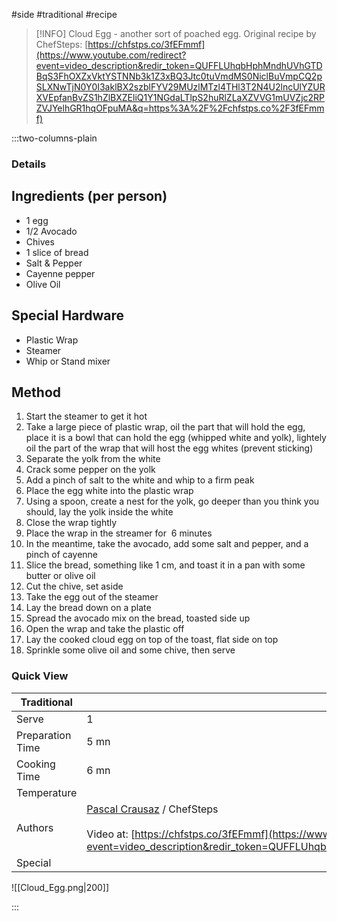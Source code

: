 #side #traditional #recipe

> [!INFO]
> Cloud Egg - another sort of poached egg. Original recipe by ChefSteps: [https://chfstps.co/3fEFmmf](https://www.youtube.com/redirect?event=video_description&redir_token=QUFFLUhqbHphMndhUVhGTDBqS3FhOXZxVktYSTNNb3k1Z3xBQ3Jtc0tuVmdMS0NiclBuVmpCQ2pSLXNwTjN0Y0I3aklBX2szblFYV29MUzlMTzl4THl3T2N4U2lncUlYZURXVEpfanBvZS1hZlBXZEliQ1Y1NGdaLTlpS2huRlZLaXZVVG1mUVZjc2RPZVJYelhGR1hqOFpuMA&q=https%3A%2F%2Fchfstps.co%2F3fEFmmf)

:::two-columns-plain

### Details
## Ingredients (per person)

- 1 egg
- 1/2 Avocado
- Chives
- 1 slice of bread
- Salt & Pepper
- Cayenne pepper
- Olive Oil

## Special Hardware

- Plastic Wrap
- Steamer
- Whip or Stand mixer


## Method

1. Start the steamer to get it hot
2. Take a large piece of plastic wrap, oil the part that will hold the egg, place it is a bowl that can hold the egg (whipped white and yolk), lightely oil the part of the wrap that will host the egg whites (prevent sticking)
3. Separate the yolk from the white
4. Crack some pepper on the yolk
5. Add a pinch of salt to the white and whip to a firm peak
6. Place the egg white into the plastic wrap
7. Using a spoon, create a nest for the yolk, go deeper than you think you should, lay the yolk inside the white
8. Close the wrap tightly
9. Place the wrap in the streamer for  6 minutes
10. In the meantime, take the avocado, add some salt and pepper, and a pinch of cayenne
11. Slice the bread, something like 1 cm, and toast it in a pan with some butter or olive oil
12. Cut the chive, set aside
13. Take the egg out of the steamer
14. Lay the bread down on a plate
15. Spread the avocado mix on the bread, toasted side up
16. Open the wrap and take the plastic off
17. Lay the cooked cloud egg on top of the toast, flat side on top
18. Sprinkle some olive oil and some chive, then serve




### Quick View
| Traditional      |                                                |
| ---------------- | ---------------------------------------------- |
| Serve            | 1                                              |
| Preparation Time | 5 mn                                           |
| Cooking Time     | 6 mn                                           |
| Temperature      |                                                |
| Authors          | [Pascal Crausaz](mailto:pascal@askpascal.com) / ChefSteps<br><br>Video at: [https://chfstps.co/3fEFmmf](https://www.youtube.com/redirect?event=video_description&redir_token=QUFFLUhqbHphMndhUVhGTDBqS3FhOXZxVktYSTNNb3k1Z3xBQ3Jtc0tuVmdMS0NiclBuVmpCQ2pSLXNwTjN0Y0I3aklBX2szblFYV29MUzlMTzl4THl3T2N4U2lncUlYZURXVEpfanBvZS1hZlBXZEliQ1Y1NGdaLTlpS2huRlZLaXZVVG1mUVZjc2RPZVJYelhGR1hqOFpuMA&q=https%3A%2F%2Fchfstps.co%2F3fEFmmf) |
| Special          |                                                |

![[Cloud_Egg.png|200]]

:::

